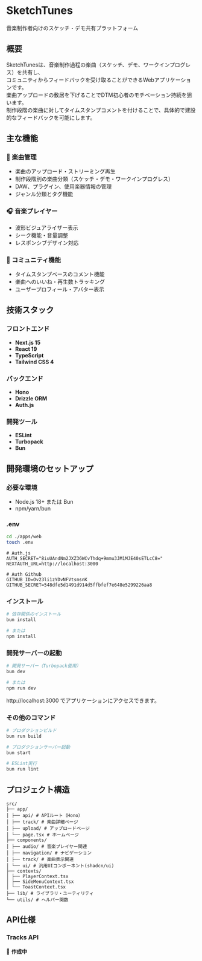 # SketchTunes

音楽制作者向けのスケッチ・デモ共有プラットフォーム

## 概要

SketchTunesは、音楽制作過程の楽曲（スケッチ、デモ、ワークインプログレス）を共有し、<br>
コミュニティからフィードバックを受け取ることができるWebアプリケーションです。<br>
楽曲アップロードの敷居を下げることでDTM初心者のモチベーション持続を狙います。<br>
制作段階の楽曲に対してタイムスタンプコメントを付けることで、具体的で建設的なフィードバックを可能にします。<br>

## 主な機能

### 🎵 楽曲管理
- 楽曲のアップロード・ストリーミング再生
- 制作段階別の楽曲分類（スケッチ・デモ・ワークインプログレス）
- DAW、プラグイン、使用楽器情報の管理
- ジャンル分類とタグ機能

### 🎧 音楽プレイヤー
- 波形ビジュアライザー表示
- シーク機能・音量調整
- レスポンシブデザイン対応

### 💬 コミュニティ機能
- タイムスタンプベースのコメント機能
- 楽曲へのいいね・再生数トラッキング
- ユーザープロフィール・アバター表示

## 技術スタック

### フロントエンド
- **Next.js 15**
- **React 19**
- **TypeScript**
- **Tailwind CSS 4**

### バックエンド
- **Hono**
- **Drizzle ORM**
- **Auth.js**

### 開発ツール
- **ESLint**
- **Turbopack**
- **Bun**

## 開発環境のセットアップ

### 必要な環境
- Node.js 18+ または Bun
- npm/yarn/bun

### .env
```bash
cd ./apps/web
touch .env
```

```.env
# Auth.js
AUTH_SECRET="8iuUAndNm2JXZ36WCvThdq+9mmu3JM1MJE40sETLcC8="
NEXTAUTH_URL=http://localhost:3000

# Auth Github
GITHUB_ID=Ov23li1zYDvNFVtsmsnK
GITHUB_SECRET=548dfe5d1491d914d5ffbfef7e648e5299226aa8
```

### インストール

```bash
# 依存関係のインストール
bun install

# または
npm install
```

### 開発サーバーの起動

```bash
# 開発サーバー（Turbopack使用）
bun dev

# または
npm run dev
```

http://localhost:3000 でアプリケーションにアクセスできます。

### その他のコマンド

```bash
# プロダクションビルド
bun run build

# プロダクションサーバー起動
bun start

# ESLint実行
bun run lint
```

## プロジェクト構造
```
src/
├── app/
│ ├── api/ # APIルート（Hono）
│ ├── track/ # 楽曲詳細ページ
│ ├── upload/ # アップロードページ
│ └── page.tsx # ホームページ
├── components/
│ ├── audio/ # 音楽プレイヤー関連
│ ├── navigation/ # ナビゲーション
│ ├── track/ # 楽曲表示関連
│ └── ui/ # 汎用UIコンポーネント(shadcn/ui)
├── contexts/
│ ├── PlayerContext.tsx
│ ├── SideMenuContext.tsx
│ └── ToastContext.tsx
├── lib/ # ライブラリ・ユーティリティ
└── utils/ # ヘルパー関数
```

## API仕様

### Tracks API

🚧 **作成中**